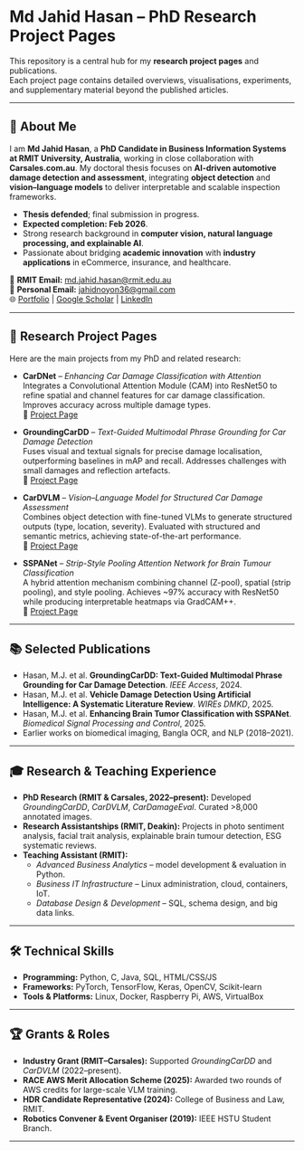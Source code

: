 # Md Jahid Hasan – PhD Research Project Pages

This repository is a central hub for my **research project pages** and publications.  
Each project page contains detailed overviews, visualisations, experiments, and supplementary material beyond the published articles.  

---

## 👤 About Me

I am **Md Jahid Hasan**, a **PhD Candidate in Business Information Systems at RMIT University, Australia**, working in close collaboration with **Carsales.com.au**. My doctoral thesis focuses on **AI-driven automotive damage detection and assessment**, integrating **object detection** and **vision–language models** to deliver interpretable and scalable inspection frameworks.  

- **Thesis defended**; final submission in progress.  
- **Expected completion: Feb 2026**.  
- Strong research background in **computer vision, natural language processing, and explainable AI**.  
- Passionate about bridging **academic innovation** with **industry applications** in eCommerce, insurance, and healthcare.  

📧 **RMIT Email:** md.jahid.hasan@rmit.edu.au  
📧 **Personal Email:** jahidnoyon36@gmail.com  
🌐 [Portfolio](https://hellojahid.github.io) | [Google Scholar](https://scholar.google.com/citations?user=7gQWnDMAAAAJ&hl=en) | [LinkedIn](https://www.linkedin.com/in/hellojahid/)


---

## 📑 Research Project Pages

Here are the main projects from my PhD and related research:

- **CarDNet** – *Enhancing Car Damage Classification with Attention*  
  Integrates a Convolutional Attention Module (CAM) into ResNet50 to refine spatial and channel features for car damage classification. Improves accuracy across multiple damage types.  
  🔗 [Project Page](https://hellojahid.github.io/paper/cardnet/cardnet.html)

- **GroundingCarDD** – *Text-Guided Multimodal Phrase Grounding for Car Damage Detection*  
  Fuses visual and textual signals for precise damage localisation, outperforming baselines in mAP and recall. Addresses challenges with small damages and reflection artefacts.  
  🔗 [Project Page](https://hellojahid.github.io/paper/groundingcardd/groundingcardd.html)

- **CarDVLM** – *Vision–Language Model for Structured Car Damage Assessment*  
  Combines object detection with fine-tuned VLMs to generate structured outputs (type, location, severity). Evaluated with structured and semantic metrics, achieving state-of-the-art performance.  
  🔗 [Project Page](https://hellojahid.github.io/paper/cardvlm/cardvlm.html)

- **SSPANet** – *Strip-Style Pooling Attention Network for Brain Tumour Classification*  
  A hybrid attention mechanism combining channel (Z-pool), spatial (strip pooling), and style pooling. Achieves ~97% accuracy with ResNet50 while producing interpretable heatmaps via GradCAM++.  
  🔗 [Project Page](https://hellojahid.github.io/paper/sspanet/sspanet.html)

---

## 📚 Selected Publications

- Hasan, M.J. et al. **GroundingCarDD: Text-Guided Multimodal Phrase Grounding for Car Damage Detection**. *IEEE Access*, 2024.  
- Hasan, M.J. et al. **Vehicle Damage Detection Using Artificial Intelligence: A Systematic Literature Review**. *WIREs DMKD*, 2025.  
- Hasan, M.J. et al. **Enhancing Brain Tumor Classification with SSPANet**. *Biomedical Signal Processing and Control*, 2025.  
- Earlier works on biomedical imaging, Bangla OCR, and NLP (2018–2021).  

---

## 🎓 Research & Teaching Experience

- **PhD Research (RMIT & Carsales, 2022–present):** Developed *GroundingCarDD*, *CarDVLM*, *CarDamageEval*. Curated >8,000 annotated images.  
- **Research Assistantships (RMIT, Deakin):** Projects in photo sentiment analysis, facial trait analysis, explainable brain tumour detection, ESG systematic reviews.  
- **Teaching Assistant (RMIT):**  
  - *Advanced Business Analytics* – model development & evaluation in Python.  
  - *Business IT Infrastructure* – Linux administration, cloud, containers, IoT.  
  - *Database Design & Development* – SQL, schema design, and big data links.  

---

## 🛠️ Technical Skills

- **Programming:** Python, C, Java, SQL, HTML/CSS/JS  
- **Frameworks:** PyTorch, TensorFlow, Keras, OpenCV, Scikit-learn  
- **Tools & Platforms:** Linux, Docker, Raspberry Pi, AWS, VirtualBox  

---

## 🏆 Grants & Roles

- **Industry Grant (RMIT–Carsales):** Supported *GroundingCarDD* and *CarDVLM* (2022–present).  
- **RACE AWS Merit Allocation Scheme (2025):** Awarded two rounds of AWS credits for large-scale VLM training.  
- **HDR Candidate Representative (2024):** College of Business and Law, RMIT.  
- **Robotics Convener & Event Organiser (2019):** IEEE HSTU Student Branch.  

---


